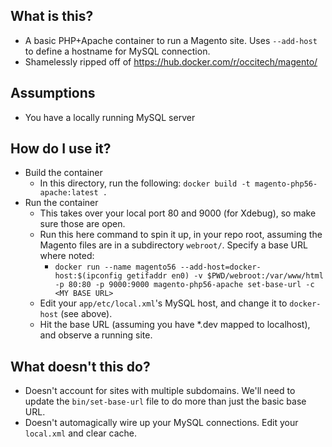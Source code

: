 ## What is this?
- A basic PHP+Apache container to run a Magento site. Uses `--add-host` to define a hostname for MySQL connection.
- Shamelessly ripped off of https://hub.docker.com/r/occitech/magento/

## Assumptions
- You have a locally running MySQL server

## How do I use it?
- Build the container
  - In this directory, run the following: `docker build -t magento-php56-apache:latest .`
- Run the container
  - This takes over your local port 80 and 9000 (for Xdebug), so make sure those are open.
  - Run this here command to spin it up, in your repo root, assuming the Magento files are in a subdirectory `webroot/`. Specify a base URL where noted:
    - `docker run --name magento56 --add-host=docker-host:$(ipconfig getifaddr en0) -v $PWD/webroot:/var/www/html -p 80:80 -p 9000:9000 magento-php56-apache set-base-url -c <MY BASE URL>`
  - Edit your `app/etc/local.xml`'s MySQL host, and change it to `docker-host` (see above).
  - Hit the base URL (assuming you have *.dev mapped to localhost), and observe a running site.

## What doesn't this do?
- Doesn't account for sites with multiple subdomains. We'll need to update the `bin/set-base-url` file to do more than just the basic base URL.
- Doesn't automagically wire up your MySQL connections. Edit your `local.xml` and clear cache.
